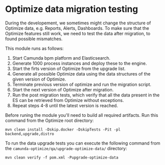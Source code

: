 # Optimize data migration testing

During the developement, we sometimes might change the structure of Optimize data, e.g. Reports, Alerts, Dashboards.
To make sure that the Optimize features still work, we need to test the data after migration, to found possible mismatches.

This module runs as follows:

1. Start Camunda bpm platform and Elasticsearch.
2. Generate 1000 process instances and deploy these to the engine.
3. Start the firts version of Optimize from the upgrade list.
4. Generate all possible Optimize data using the data structures of the given version of Optimize.
5. Terminate previous version of optimize and run the migration script.
6. Start the next version of Optimize after migration.
7. Run the post migration tests, which verify that all the data present in the ES can be retrieved from Optimize without exceptions.
8. Repeat steps 4-8 until the latest version is reached.

Before runing the module you'll need to build all required artifacts. Run this command from the Optimize root directory:
```
mvn clean install -Dskip.docker -DskipTests -Pit -pl backend,upgrade,distro
```

To run the data upgrade tests you can execute the following command from the `camunda-optimize/qa/upgrade-optimize-data/` directory:
```
mvn clean verify -f pom.xml -Pupgrade-optimize-data
```
